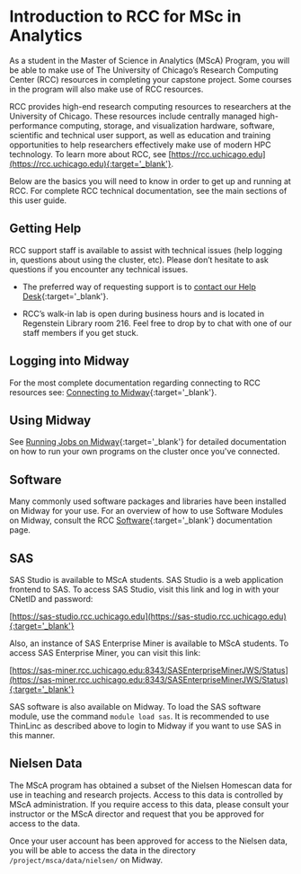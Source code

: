# Introduction to RCC for MSc in Analytics

As a student in the Master of Science in Analytics (MScA) Program, you will be able to make use of The University of Chicago’s Research Computing Center (RCC) resources in completing your capstone project.  Some courses in the program will also make use of RCC resources.

RCC provides high-end research computing resources to researchers at the University of Chicago. These resources include centrally managed high-performance computing, storage, and visualization hardware, software, scientific and technical user support, as well as education and training opportunities to help researchers effectively make use of modern HPC technology.  To learn more about RCC, see [https://rcc.uchicago.edu](https://rcc.uchicago.edu){:target='_blank'}.

Below are the basics you will need to know in order to get up and running at RCC.  For complete RCC technical documentation, see the main sections of this user guide. 

## Getting Help

RCC support staff is available to assist with technical issues (help logging in, questions about using the cluster, etc).  Please don’t hesitate to ask questions if you encounter any technical issues.


* The preferred way of requesting support is to [contact our Help Desk](https://rcc.uchicago.edu/support-and-services/consulting-and-technical-support){:target='_blank'}.


* RCC’s walk-in lab is open during business hours and is located in Regenstein Library room 216. Feel free to drop by to chat with one of our staff members if you get stuck.

## Logging into Midway

For the most complete documentation regarding connecting to RCC resources see: [Connecting to Midway](../101/connecting.md){:target='_blank'}.

## Using Midway

See [Running Jobs on Midway](../slurm/main.md){:target='_blank'} for detailed documentation on how to run your own programs on the cluster once you've connected. 

## Software

Many commonly used software packages and libraries have been installed on Midway for your use.  For an overview of how to use Software Modules on Midway, consult the RCC [Software](../software/index.md){:target='_blank'} documentation page.

## SAS

SAS Studio is available to MScA students. SAS Studio is a web application
frontend to SAS. To access SAS Studio, visit this link and log in with your
CNetID and password:

[https://sas-studio.rcc.uchicago.edu](https://sas-studio.rcc.uchicago.edu){:target='_blank'}

Also, an instance of SAS Enterprise Miner is available to MScA students.  To access SAS Enterprise Miner, you can visit this link:

[https://sas-miner.rcc.uchicago.edu:8343/SASEnterpriseMinerJWS/Status](https://sas-miner.rcc.uchicago.edu:8343/SASEnterpriseMinerJWS/Status){:target='_blank'}

SAS software is also available on Midway.  To load the SAS software module, use the command `module load sas`. It is recommended to use ThinLinc as described above to login to Midway if you want to use SAS in this manner.

## Nielsen Data

The MScA program has obtained a subset of the Nielsen Homescan data for use in teaching and research projects.  Access to this data is controlled by MScA administration.  If you require access to this data, please consult your instructor or the MScA director and request that you be approved for access to the data.

Once your user account has been approved for access to the Nielsen data, you will be able to access the data in the directory `/project/msca/data/nielsen/` on Midway.
